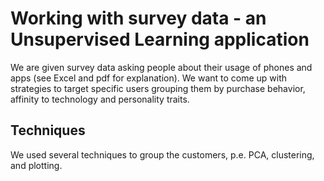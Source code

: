 # Working with survey data - an Unsupervised Learning application

We are given survey data asking people about their usage of phones and apps (see Excel and pdf for explanation). We want to come up with strategies to target specific users grouping them by purchase behavior, affinity to technology and personality traits.

## Techniques

We used several techniques to group the customers, p.e. PCA, clustering, and plotting.

